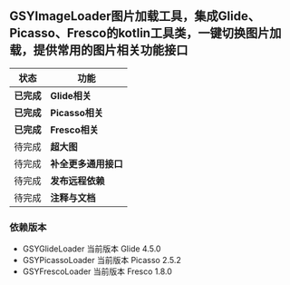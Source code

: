 
## GSYImageLoader图片加载工具，集成Glide、Picasso、Fresco的kotlin工具类，一键切换图片加载，提供常用的图片相关功能接口

状态 | 功能
-------- | ---
**已完成**|**Glide相关**
**已完成**|**Picasso相关**
**已完成**|**Fresco相关**
待完成|**超大图**
待完成|**补全更多通用接口**
待完成|**发布远程依赖**
待完成|**注释与文档**

### 依赖版本

* GSYGlideLoader 当前版本 Glide 4.5.0
* GSYPicassoLoader 当前版本 Picasso 2.5.2
* GSYFrescoLoader 当前版本 Fresco 1.8.0
